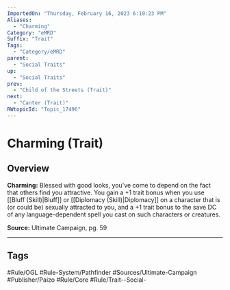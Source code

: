 ```yaml
---
ImportedOn: "Thursday, February 16, 2023 6:10:23 PM"
Aliases:
  - "Charming"
Category: "eMRD"
Suffix: "Trait"
Tags:
  - "Category/eMRD"
parent:
  - "Social Traits"
up:
  - "Social Traits"
prev:
  - "Child of the Streets (Trait)"
next:
  - "Canter (Trait)"
RWtopicId: "Topic_17496"
---
```

# Charming (Trait)
## Overview
**Charming:** Blessed with good looks, you've come to depend on the fact that others find you attractive. You gain a +1 trait bonus when you use [[Bluff (Skill)|Bluff]] or [[Diplomacy (Skill)|Diplomacy]] on a character that is (or could be) sexually attracted to you, and a +1 trait bonus to the save DC of any language-dependent spell you cast on such characters or creatures.

**Source:** Ultimate Campaign, pg. 59


---
## Tags
#Rule/OGL #Rule-System/Pathfinder #Sources/Ultimate-Campaign #Publisher/Paizo #Rule/Core #Rule/Trait--Social-

